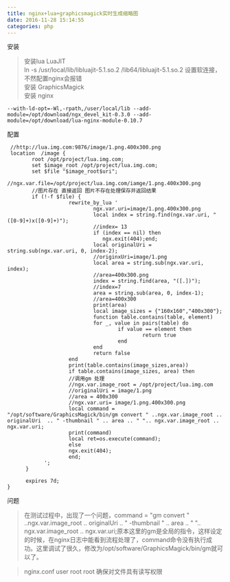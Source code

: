 ```yaml
---
title: nginx+lua+graphicsmagick实时生成缩略图
date: 2016-11-28 15:14:55
categories: php
---
```


安装

> 安装lua LuaJIT  
> ln -s /usr/local/lib/libluajit-5.1.so.2 /lib64/libluajit-5.1.so.2 设置软连接，不然配置nginx会报错  
> 安装 GraphicsMagick  
> 安装 nginx
> 
	--with-ld-opt=-Wl,-rpath,/user/local/lib --add-module=/opt/download/ngx_devel_kit-0.3.0 --add-module=/opt/download/lua-nginx-module-0.10.7
<!--more-->

配置
	
     //http://lua.img.com:9876/image/1.png.400x300.png
	 location  /image {
			root /opt/project/lua.img.com;
            set $image_root /opt/project/lua.img.com;
            set $file "$image_root$uri";
			//ngx.var.file=/opt/project/lua.img.com/iamge/1.png.400x300.png
			//图片存在 直接返回 图片不存在处理保存并返回结果
            if (!-f $file) {
                        rewrite_by_lua '
								ngx.var.uri=image/1.png.400x300.png
                                local index = string.find(ngx.var.uri, "([0-9]+)x([0-9]+)");
								//index= 13
                                if (index == nil) then
                                   ngx.exit(404);end;
                                local originalUri = string.sub(ngx.var.uri, 0, index-2);
								//originxUri=image/1.png
                                local area = string.sub(ngx.var.uri, index);
								//area=400x300.png
                                index = string.find(area, "([.])");
								//index=7
                                area = string.sub(area, 0, index-1);
								//area=400x300
								print(area)
                                local image_sizes = {"160x160","400x300"};
                                function table.contains(table, element)
                                for _, value in pairs(table) do
                                        if value == element then
                                                return true
                                        end
                                end
                                return false
                        end
						print(table.contains(image_sizes,area))
                        if table.contains(image_sizes, area) then
						//调用gm 处理
						//ngx.var.image_root = /opt/project/lua.img.com
						//originalUri = image/1.png
						//area = 400x300
						//ngx.var.uri= image/1.png.400x300.png
                        local command = "/opt/software/GraphicsMagick/bin/gm convert " ..ngx.var.image_root ..  originalUri  .. " -thumbnail " .. area .. " ".. ngx.var.image_root .. ngx.var.uri;
						print(command)
                        local ret=os.execute(command);
                        else
                        ngx.exit(404);
                        end;
                ';
          }

          expires 7d;
    }


问题
>在测试过程中，出现了一个问题，command = "gm convert " ..ngx.var.image_root ..  originalUri  .. " -thumbnail " .. area .. " ".. ngx.var.image_root .. ngx.var.uri;原本这里的gm是全局的指令，这样设定的时候，在nginx日志中能看到流程处理了，command命令没有执行成功。这里调试了很久，修改为/opt/software/GraphicsMagick/bin/gm就可以了。

>nginx.conf  user root root 确保对文件具有读写权限

